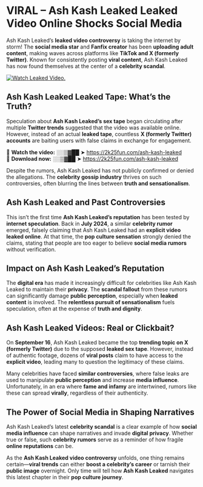 # VIRAL – Ash Kash Leaked Leaked Video Online Shocks Social Media 

Ash Kash Leaked’s **leaked video controversy** is taking the internet by storm! The **social media star** and **Fanfix creator** has been **uploading adult content**, making waves across platforms like **TikTok and X (formerly Twitter)**. Known for consistently posting **viral content**, Ash Kash Leaked has now found themselves at the center of a **celebrity scandal**.  

[![Watch Leaked Video.](https://miro.medium.com/v2/resize:fit:828/format:webp/1*cilzJN44JGOrTw9NJCrNHA.gif "Watch Leaked Video")](https://2k25fun.com/ash-kash-leaked)

## **Ash Kash Leaked Leaked Tape: What’s the Truth?**  
Speculation about **Ash Kash Leaked’s sex tape** began circulating after multiple **Twitter trends** suggested that the video was available online. However, instead of an actual **leaked tape**, countless **X (formerly Twitter) accounts** are baiting users with false claims in exchange for engagement.  

🔹 **Watch the video:** ░░▒▓██ ➤ https://2k25fun.com/ash-kash-leaked  
🔹 **Download now:** ░░▒▓██ ➤ https://2k25fun.com/ash-kash-leaked  

Despite the rumors, Ash Kash Leaked has not publicly confirmed or denied the allegations. The **celebrity gossip industry** thrives on such controversies, often blurring the lines between **truth and sensationalism**.  

## **Ash Kash Leaked and Past Controversies**  
This isn’t the first time **Ash Kash Leaked’s reputation** has been tested by **internet speculation**. Back in **July 2024**, a similar **celebrity rumor** emerged, falsely claiming that Ash Kash Leaked had an **explicit video leaked online**. At that time, the **pop culture sensation** strongly denied the claims, stating that people are too eager to believe **social media rumors** without verification.  

## **Impact on Ash Kash Leaked’s Reputation**  
The **digital era** has made it increasingly difficult for celebrities like Ash Kash Leaked to maintain their **privacy**. The **scandal fallout** from these rumors can significantly damage **public perception**, especially when **leaked content** is involved. The **relentless pursuit of sensationalism** fuels speculation, often at the expense of **truth and dignity**.  

## **Ash Kash Leaked Videos: Real or Clickbait?**  
On **September 16**, Ash Kash Leaked became the top **trending topic on X (formerly Twitter)** due to the supposed **leaked sex tape**. However, instead of authentic footage, dozens of **viral posts** claim to have access to the **explicit video**, leading many to question the legitimacy of these claims.  

Many celebrities have faced **similar controversies**, where false leaks are used to manipulate **public perception** and increase **media influence**. Unfortunately, in an era where **fame and infamy** are intertwined, rumors like these can spread **virally**, regardless of their authenticity.  

## **The Power of Social Media in Shaping Narratives**  
Ash Kash Leaked’s latest **celebrity scandal** is a clear example of how **social media influence** can shape narratives and invade **digital privacy**. Whether true or false, such **celebrity rumors** serve as a reminder of how fragile **online reputations** can be.  

As the **Ash Kash Leaked video controversy** unfolds, one thing remains certain—**viral trends** can either **boost a celebrity’s career** or tarnish their **public image** overnight. Only time will tell how **Ash Kash Leaked** navigates this latest chapter in their **pop culture journey**. 